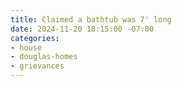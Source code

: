 ```yaml
---
title: Claimed a bathtub was 7' long
date: 2024-11-20 18:15:00 -07:00
categories:
- house
- douglas-homes
- grievances
---
```


